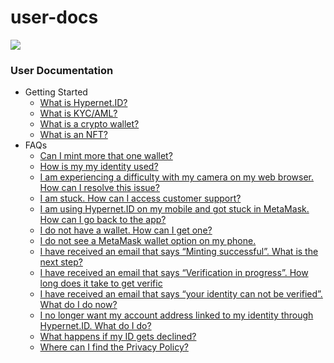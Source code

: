 # user-docs

![](https://hypernet.id/wp-content/uploads/2021/11/hypernet-id-logo-01-1024x251.png)

### User Documentation

* Getting Started
  * [What is Hypernet.ID?](getting-started/what-is-hypernet.id.md)
  * [What is KYC/AML?](getting-started/what-is-kyc-aml.md)
  * [What is a crypto wallet?](getting-started/what-is-a-crypto-wallet.md)
  * [What is an NFT?](getting-started/what-is-an-nft.md)
* FAQs
  * [Can I mint more that one wallet?](faqs/can-i-mint-more-that-one-wallet.md)
  * [How is my my identity used?](faqs/how-is-my-my-identity-used.md)
  * [I am experiencing a difficulty with my camera on my web browser. How can I resolve this issue?](faqs/i-am-experiencing-a-difficulty-with-my-camera-on-my-web-browser.-how-can-i-resolve-this-issue.md)
  * [I am stuck. How can I access customer support?](faqs/i-am-stuck.-how-can-i-access-customer-support.md)
  * [I am using Hypernet.ID on my mobile and got stuck in MetaMask. How can I go back to the app?](faqs/i-am-using-hypernet.id-on-my-mobile-and-got-stuck-in-metamask.-how-can-i-go-back-to-the-app.md)
  * [I do not have a wallet. How can I get one?](faqs/i-do-not-have-a-wallet.-how-can-i-get-one.md)
  * [I do not see a MetaMask wallet option on my phone.](faqs/i-do-not-see-a-metamask-wallet-option-on-my-phone..md)
  * [I have received an email that says “Minting successful”. What is the next step?](faqs/i-have-received-an-email-that-says-minting-successful-.-what-is-the-next-step.md)
  * [I have received an email that says “Verification in progress”. How long does it take to get verific](faqs/i-have-received-an-email-that-says-verification-in-progress-.-how-long-does-it-take-to-get-verific.md)
  * [I have received an email that says “your identity can not be verified”. What do I do now?](faqs/i-have-received-an-email-that-says-your-identity-can-not-be-verified-.-what-do-i-do-now.md)
  * [I no longer want my account address linked to my identity through Hypernet.ID. What do I do?](faqs/i-no-longer-want-my-account-address-linked-to-my-identity-through-hypernet.id.-what-do-i-do.md)
  * [What happens if my ID gets declined?](faqs/what-happens-if-my-id-gets-declined.md)
  * [Where can I find the Privacy Policy?](faqs/where-can-i-find-the-privacy-policy.md)

